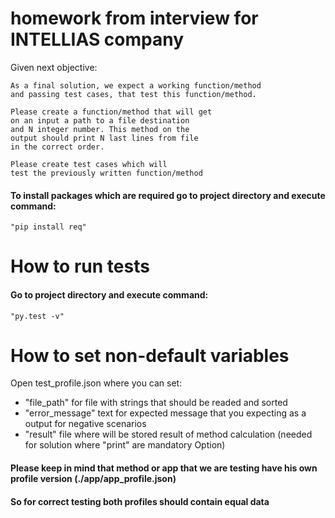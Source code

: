 # homework from interview for INTELLIAS company

Given next objective:
```
As a final solution, we expect a working function/method
and passing test cases, that test this function/method.
 
Please create a function/method that will get
on an input a path to a file destination
and N integer number. This method on the
output should print N last lines from file
in the correct order.
 
Please create test cases which will
test the previously written function/method
```


#### To install packages which are required go to project directory and execute command:
```
"pip install req"
```

# How to run tests
#### Go to project directory and execute command:
```
"py.test -v"
```

# How to set non-default variables
Open test_profile.json where you can set:
- "file_path" for file  with  strings that should be readed and sorted
- "error_message" text for expected message  that you expecting as a output for negative scenarios
- "result" file where will be stored result of  method calculation (needed for solution where "print" are mandatory Option)
#### Please keep in mind that method or app that we are testing have his own profile  version (./app/app_profile.json)
#### So for correct testing both profiles should contain equal data
